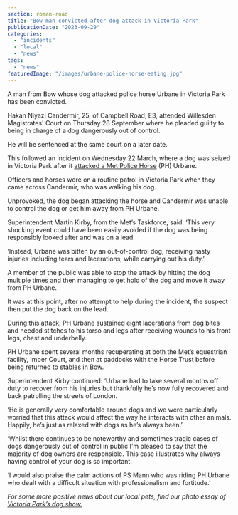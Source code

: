 ```yaml
---
section: roman-road
title: "Bow man convicted after dog attack in Victoria Park"
publicationDate: "2023-09-29"
categories: 
  - "incidents"
  - "local"
  - "news"
tags: 
  - "news"
featuredImage: "/images/urbane-police-horse-eating.jpg"
---
```


A man from Bow whose dog attacked police horse Urbane in Victoria Park has been convicted. 

Hakan Niyazi Candermir, 25, of Campbell Road, E3, attended Willesden Magistrates' Court on Thursday 28 September where he pleaded guilty to being in charge of a dog dangerously out of control.

He will be sentenced at the same court on a later date.

This followed an incident on Wednesday 22 March, where a dog was seized in Victoria Park after it [attacked a Met Police Horse](https://romanroadlondon.com/police-horse-dog-attack-victoria-park/) (PH) Urbane.

Officers and horses were on a routine patrol in Victoria Park when they came across Candermir, who was walking his dog.

Unprovoked, the dog began attacking the horse and Candermir was unable to control the dog or get him away from PH Urbane.

Superintendent Martin Kirby, from the Met’s Taskforce, said: ‘This very shocking event could have been easily avoided if the dog was being responsibly looked after and was on a lead.

‘Instead, Urbane was bitten by an out-of-control dog, receiving nasty injuries including tears and lacerations, while carrying out his duty.’

A member of the public was able to stop the attack by hitting the dog multiple times and then managing to get hold of the dog and move it away from PH Urbane.

It was at this point, after no attempt to help during the incident, the suspect then put the dog back on the lead.

During this attack, PH Urbane sustained eight lacerations from dog bites and needed stitches to his torso and legs after receiving wounds to his front legs, chest and underbelly.

PH Urbane spent several months recuperating at both the Met’s equestrian facility, Imber Court, and then at paddocks with the Horse Trust before being returned to [stables in Bow](https://romanroadlondon.com/bow-police-stables/).

Superintendent Kirby continued: ‘Urbane had to take several months off duty to recover from his injuries but thankfully he’s now fully recovered and back patrolling the streets of London.

‘He is generally very comfortable around dogs and we were particularly worried that this attack would affect the way he interacts with other animals. Happily, he’s just as relaxed with dogs as he’s always been.’

‘Whilst there continues to be noteworthy and sometimes tragic cases of dogs dangerously out of control in public I'm pleased to say that the majority of dog owners are responsible. This case illustrates why always having control of your dog is so important.

‘I would also praise the calm actions of PS Mann who was riding PH Urbane who dealt with a difficult situation with professionalism and fortitude.’

_For some more positive news about our local pets, find our photo essay of_ [_Victoria Park’s dog show._](https://romanroadlondon.com/victoria-park-dog-show-2019-gallery/) 

